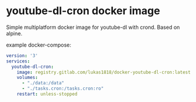 # youtube-dl-cron docker image
Simple multiplatform docker image for youtube-dl with crond. Based on alpine.

example docker-compose:
```yml
version: '3'
services:
  youtube-dl-cron:
    image: registry.gitlab.com/lukas1818/docker-youtube-dl-cron:latest
    volumes:
      - "./data:/data"
      - "./tasks.cron:/tasks.cron:ro"
    restart: unless-stopped
```
